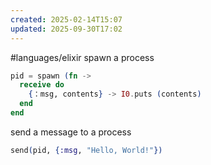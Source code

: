 ```yaml
---
created: 2025-02-14T15:07
updated: 2025-09-30T17:02
---
```

#languages/elixir 
spawn a process
```exs
pid = spawn (fn ->
  receive do
    {：msg, contents} -> I0.puts (contents)
  end
end
```

send a message to a process
```exs
send(pid, {:msg, "Hello, World!"})
```